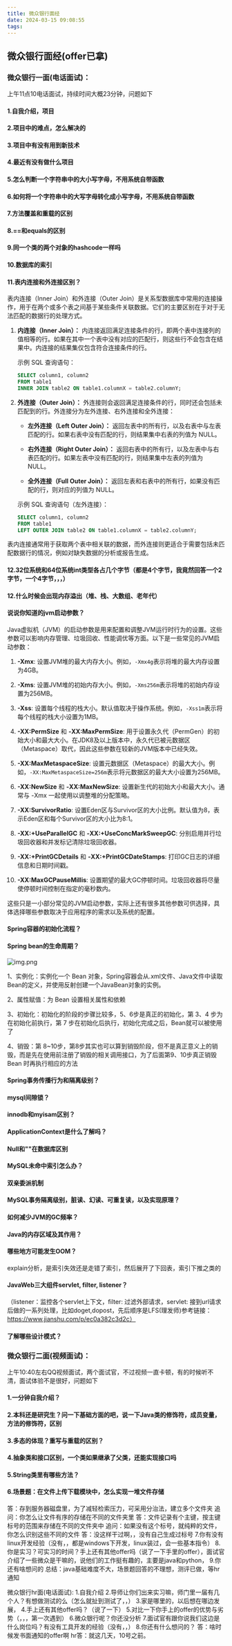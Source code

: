 ```yaml
---
title: 微众银行面经
date: 2024-03-15 09:08:55
tags:
---
```

## 微众银行面经(offer已拿)
### 微众银行一面(电话面试)：

上午11点10电话面试，持续时间大概23分钟，问题如下

#### 1.自我介绍，项目
#### 2.项目中的难点，怎么解决的
#### 3.项目中有没有用到新技术
#### 4.最近有没有做什么项目
#### 5.怎么判断一个字符串中的大小写字母，不用系统自带函数
#### 6.如何将一个字符串中的大写字母转化成小写字母，不用系统自带函数
#### 7.方法覆盖和重载的区别
#### 8.==和equals的区别
#### 9.同一个类的两个对象的hashcode一样吗
#### 10.数据库的索引
#### 11.表内连接和外连接区别？
表内连接（Inner Join）和外连接（Outer Join）是关系型数据库中常用的连接操作，用于在两个或多个表之间基于某些条件关联数据。它们的主要区别在于对于无法匹配的数据行的处理方式。

1. **内连接（Inner Join）：**
   内连接返回满足连接条件的行，即两个表中连接列的值相等的行。如果在其中一个表中没有对应的匹配行，则这些行不会包含在结果中。内连接的结果集仅包含符合连接条件的行。

   示例 SQL 查询语句：
   ```sql
   SELECT column1, column2
   FROM table1
   INNER JOIN table2 ON table1.columnX = table2.columnY;
   ```

2. **外连接（Outer Join）：**
   外连接则会返回满足连接条件的行，同时还会包括未匹配到的行。外连接分为左外连接、右外连接和全外连接：

    - **左外连接（Left Outer Join）：** 返回左表中的所有行，以及右表中与左表匹配的行。如果右表中没有匹配的行，则结果集中右表的列值为 NULL。

    - **右外连接（Right Outer Join）：** 返回右表中的所有行，以及左表中与右表匹配的行。如果左表中没有匹配的行，则结果集中左表的列值为 NULL。

    - **全外连接（Full Outer Join）：** 返回左表和右表中的所有行，如果没有匹配的行，则对应的列值为 NULL。

   示例 SQL 查询语句（左外连接）：
   ```sql
   SELECT column1, column2
   FROM table1
   LEFT OUTER JOIN table2 ON table1.columnX = table2.columnY;
   ```

表内连接通常用于获取两个表中相关联的数据，而外连接则更适合于需要包括未匹配数据行的情况，例如对缺失数据的分析或报告生成。

#### 12.32位系统和64位系统int类型各占几个字节（都是4个字节，我竟然回答一个2字节，一个4字节，，，）
#### 12.什么时候会出现内存溢出（堆、栈、大数组、老年代）
#### 说说你知道的jvm启动参数？

Java虚拟机（JVM）的启动参数是用来配置和调整JVM运行时行为的设置。这些参数可以影响内存管理、垃圾回收、性能调优等方面。以下是一些常见的JVM启动参数：

1. **-Xmx**: 设置JVM堆的最大内存大小。例如，`-Xmx4g`表示将堆的最大内存设置为4GB。

2. **-Xms**: 设置JVM堆的初始内存大小。例如，`-Xms256m`表示将堆的初始内存设置为256MB。

3. **-Xss**: 设置每个线程的栈大小。默认值取决于操作系统。例如，`-Xss1m`表示将每个线程的栈大小设置为1MB。

4. **-XX:PermSize** 和 **-XX:MaxPermSize**: 用于设置永久代（PermGen）的初始大小和最大大小。在JDK8及以上版本中，永久代已被元数据区（Metaspace）取代，因此这些参数在较新的JVM版本中已经失效。

5. **-XX:MaxMetaspaceSize**: 设置元数据区（Metaspace）的最大大小。例如，`-XX:MaxMetaspaceSize=256m`表示将元数据区的最大大小设置为256MB。

6. **-XX:NewSize** 和 **-XX:MaxNewSize**: 设置新生代的初始大小和最大大小。通常与 -Xmx 一起使用以调整堆的分配策略。

7. **-XX:SurvivorRatio**: 设置Eden区与Survivor区的大小比例。默认值为8，表示Eden区和每个Survivor区的大小比为8:1。

8. **-XX:+UseParallelGC** 和 **-XX:+UseConcMarkSweepGC**: 分别启用并行垃圾回收器和并发标记清除垃圾回收器。

9. **-XX:+PrintGCDetails** 和 **-XX:+PrintGCDateStamps**: 打印GC日志的详细信息和日期时间戳。

10. **-XX:MaxGCPauseMillis**: 设置期望的最大GC停顿时间。垃圾回收器将尽量使停顿时间控制在指定的毫秒数内。

这些只是一小部分常见的JVM启动参数，实际上还有很多其他参数可供选择，具体选择哪些参数取决于应用程序的需求以及系统的配置。

#### Spring容器的初始化流程？



#### Spring bean的生命周期？

![img.png](img.png)

1、实例化：实例化一个 Bean 对象，Spring容器会从.xml文件、Java文件中读取Bean的定义，并使用反射创建一个JavaBean对象的实例。

2、属性赋值：为 Bean 设置相关属性和依赖

3、初始化：初始化的阶段的步骤比较多，5、6步是真正的初始化，第 3、4 步为在初始化前执行，第 7 步在初始化后执行，初始化完成之后，Bean就可以被使用了

4、销毁：第 8~10步，第8步其实也可以算到销毁阶段，但不是真正意义上的销毁，而是先在使用前注册了销毁的相关调用接口，为了后面第9、10步真正销毁 Bean 时再执行相应的方法

#### Spring事务传播行为和隔离级别？

#### mysql间隙锁？

#### innodb和myisam区别？

#### ApplicationContext是什么了解吗？

#### Null和""在数据库区别

#### MySQL未命中索引怎么办？

#### 双亲委派机制

#### MySQL事务隔离级别，脏读、幻读、可重复读，以及实现原理？

#### 如何减少JVM的GC频率？

#### Java的内存区域及其作用？

#### 哪些地方可能发生OOM？

explain分析，是索引失效还是走错了索引，然后展开了下回表，索引下推之类的

#### JavaWeb三大组件servlet, filter, listener？

（listener：监控各个servlet上下文，filter: 过滤外部请求，servlet: 接到url请求后做的一系列处理，比如doget,dopost，先后顺序是LFS(理发师)参考链接：https://www.jianshu.com/p/ec0a382c3d2c）

#### 了解哪些设计模式？

### 微众银行二面(视频面试)：
上午10:40左右QQ视频面试，两个面试官，不过视频一直卡顿，有的时候听不清，面试体验不是很好，问题如下
#### 1.一分钟自我介绍？
#### 2.本科还是研究生？问一下基础方面的吧，说一下Java类的修饰符，成员变量，方法的修饰符，区别
#### 3.多态的体现？重写与重载的区别？
#### 4.抽象类和接口区别，一个类如果继承了父类，还能实现接口吗
#### 5.String类里有哪些方法？

#### 6.场景题：在文件上传下载模块中，怎么实现一堆文件存储
答：存到服务器磁盘里，为了减轻检索压力，可采用分治法，建立多个文件夹
追问：你怎么让文件有序的存储在不同的文件夹里
答：文件记录有个主键，按主键标号的范围来存储在不同的文件夹中
追问：如果没有这个标号，就纯粹的文件，你怎么识别这些不同的文件
答：没这样干过啊，，没有自己生成过标号
7.你有没有linux开发经验（没有，，都是windows下开发，linux装过，会一些基本指令）
8.你是实习？可实习的时间？手上还有其他offer吗（说了一下手里的offer），面试官介绍了一些微众是干嘛的，说他们的工作挺有趣的，主要是java和python，
9.你还有啥想问的
总结：java基础难度不大，场景题回答的不理想，测评已做，等hr通知

微众银行hr面(电话面试):
1.自我介绍
2.导师让你们出来实习嘛，师门里一届有几个人？有想做测试的么（怎么就扯到测试了，，）
3.家是哪里的，以后想在哪边发展，
4.手上还有其他offer吗？（说了一下）
5.对比一下你手上的offer的优势与劣势（，，，第一次遇到）
6.微众银行呢？你还没分析
7.面试官有跟你说我们这边是什么岗位吗？有没有工具开发的经验（没有，，）
8.你还有什么想问的？
答：啥时候发书面通知的offer啊
hr答：就这几天，10号之前。